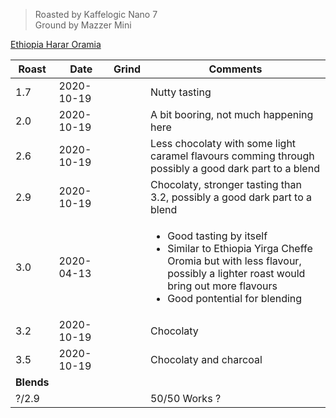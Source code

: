 > Roasted by Kaffelogic Nano 7<br>
> Ground by Mazzer Mini

[Ethiopia Harar Oramia](https://www.greenbeanhouse.co.nz/product/EthiopiaHararOromiaFTO)

| Roast | Date       | Grind | Comments |
|-------|------------|-------|----------
| 1.7   | 2020-10-19 |  | Nutty tasting
| 2.0   | 2020-10-19 |  | A bit booring, not much happening here
| 2.6   | 2020-10-19 |  | Less chocolaty with some light caramel flavours comming through<br>possibly a good dark part to a blend
| 2.9   | 2020-10-19 |  | Chocolaty, stronger tasting than 3.2, possibly a good dark part to a blend
| 3.0   | 2020-04-13 |  | <ul><li>Good tasting by itself</li><li>Similar to Ethiopia Yirga Cheffe Oromia but with less flavour,<br>possibly a lighter roast would bring out more flavours</li><li>Good pontential for blending</li></ul>
| 3.2   | 2020-10-19 |  | Chocolaty
| 3.5   | 2020-10-19 |  | Chocolaty and charcoal
| **Blends** |  |  | 
| ?/2.9 |  |  | 50/50 Works ?


